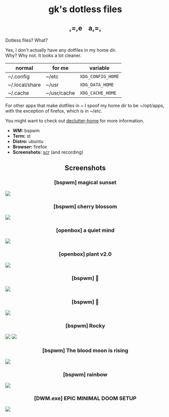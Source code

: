 <h1 align="center">gk's dotless files</h1>
<h2 align="center">,=,e ​ ​ ​ a,=,</h2>

Dotless files? What?

Yes, I don't actually have any dotfiles in my home dir.  
Why? Why not. It looks a lot cleaner.

| normal         | for me      | variable          |
|----------------|-------------|-------------------|
| ~/.config      | ~/etc       | `XDG_CONFIG_HOME` |
| ~/.local/share | ~/usr       | `XDG_DATA_HOME`   |
| ~/.cache       | ~/usr/cache | `XDG_CACHE_HOME`  |

For other apps that make dotfiles in ~ I spoof my home dir to be ~/opt/apps,
with the exception of firefox, which is in ~/etc.

You might want to check out [declutter-home](https://github.com/vizs/declutter-home)
for more information.

 - **WM:** bspwm
 - **Term:** st
 - **Distro:** ubuntu
 - **Browser:** firefox
 - **Screenshots:** [scr](https://github.com/6gk/scr) (and recording)

<h2 align="center">Screenshots</h2>

<h3 align="center"> [bspwm] magical sunset </h3>

![](https://i.imgur.com/RSA68Q4.png)

<h3 align="center"> [bspwm] cherry blossom </h3>

![](https://i.imgur.com/v8OqidV.png)

<h3 align="center"> [openbox] a quiet mind </h3>

![](https://i.imgur.com/XSQp3IS.png)

<h3 align="center"> [openbox] plant v2.0 </h3>

![](https://i.imgur.com/lRU8dYW.png)

<h3 align="center"> [bspwm] 🌋 </h3>

![](https://i.redd.it/bdhajrbjnhm41.png)

<h3 align="center"> [bspwm] 🌿 </h3>

![](https://i.imgur.com/TTEoDJP.png)

<h3 align="center"> [bspwm] Rocky </h3>

![](https://i.imgur.com/sRTB2pH.png)
![](https://i.imgur.com/eqP0327.png)

<h3 align="center"> [bspwm] The blood moon is rising </h3>

![](https://i.imgur.com/WzYQESH.png)

<h3 align="center"> [bspwm] rainbow </h3>

![](https://i.imgur.com/cgGyZ3V.png)

<h3 align="center"> [DWM.exe] EPIC MINIMAL DOOM SETUP </h3>

![](https://i.imgur.com/Az4tZsS.jpg)
